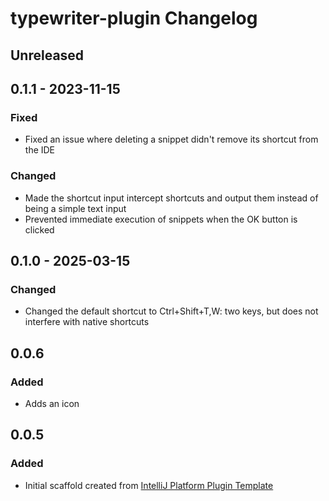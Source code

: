 <!-- Keep a Changelog guide -> https://keepachangelog.com -->

# typewriter-plugin Changelog

## Unreleased

## 0.1.1 - 2023-11-15

### Fixed

- Fixed an issue where deleting a snippet didn't remove its shortcut from the IDE

### Changed

- Made the shortcut input intercept shortcuts and output them instead of being a simple text input
- Prevented immediate execution of snippets when the OK button is clicked

## 0.1.0 - 2025-03-15

### Changed

- Changed the default  shortcut to Ctrl+Shift+T,W: two keys, but does not interfere with native shortcuts

## 0.0.6

### Added

- Adds an icon

## 0.0.5

### Added

- Initial scaffold created from [IntelliJ Platform Plugin Template](https://github.com/JetBrains/intellij-platform-plugin-template)
